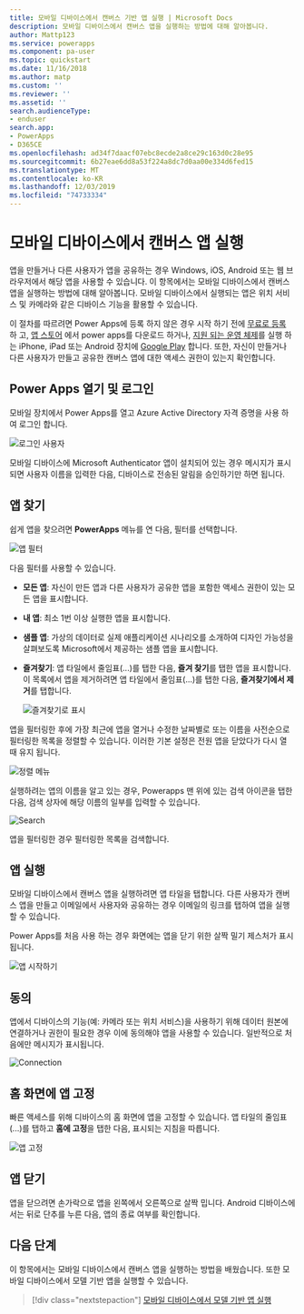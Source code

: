 ```yaml
---
title: 모바일 디바이스에서 캔버스 기반 앱 실행 | Microsoft Docs
description: 모바일 디바이스에서 캔버스 앱을 실행하는 방법에 대해 알아봅니다.
author: Mattp123
ms.service: powerapps
ms.component: pa-user
ms.topic: quickstart
ms.date: 11/16/2018
ms.author: matp
ms.custom: ''
ms.reviewer: ''
ms.assetid: ''
search.audienceType:
- enduser
search.app:
- PowerApps
- D365CE
ms.openlocfilehash: ad34f7daacf07ebc8ecde2a8ce29c163d0c28e95
ms.sourcegitcommit: 6b27eae6dd8a53f224a8dc7d0aa00e334d6fed15
ms.translationtype: MT
ms.contentlocale: ko-KR
ms.lasthandoff: 12/03/2019
ms.locfileid: "74733334"
---
```

# <a name="run-a-canvas-app-on-a-mobile-device"></a>모바일 디바이스에서 캔버스 앱 실행
앱을 만들거나 다른 사용자가 앱을 공유하는 경우 Windows, iOS, Android 또는 웹 브라우저에서 해당 앱을 사용할 수 있습니다. 이 항목에서는 모바일 디바이스에서 캔버스 앱을 실행하는 방법에 대해 알아봅니다. 모바일 디바이스에서 실행되는 앱은 위치 서비스 및 카메라와 같은 디바이스 기능을 활용할 수 있습니다.

이 절차를 따르려면 Power Apps에 등록 하지 않은 경우 시작 하기 전에 [무료로 등록](https://make.powerapps.com/signup?redirect=marketing&email=) 하 고, [앱 스토어](https://itunes.apple.com/app/powerapps/id1047318566?mt=8) 에서 power apps를 다운로드 하거나, [지원 되는 운영 체제](../maker/canvas-apps/limits-and-config.md)를 실행 하는 iPhone, iPad 또는 Android 장치에 [Google Play](https://play.google.com/store/apps/details?id=com.microsoft.msapps) 합니다. 또한, 자신이 만들거나 다른 사용자가 만들고 공유한 캔버스 앱에 대한 액세스 권한이 있는지 확인합니다.

## <a name="open-power-apps-and-sign-in"></a>Power Apps 열기 및 로그인
모바일 장치에서 Power Apps를 열고 Azure Active Directory 자격 증명을 사용 하 여 로그인 합니다.

![로그인 사용자](./media/run-app-client/run-client-login.png)

모바일 디바이스에 Microsoft Authenticator 앱이 설치되어 있는 경우 메시지가 표시되면 사용자 이름을 입력한 다음, 디바이스로 전송된 알림을 승인하기만 하면 됩니다.

## <a name="find-the-app"></a>앱 찾기
쉽게 앱을 찾으려면 **PowerApps** 메뉴를 연 다음, 필터를 선택합니다.

![앱 필터](./media/run-app-client/filter-menu.png)

다음 필터를 사용할 수 있습니다.

* **모든 앱**: 자신이 만든 앱과 다른 사용자가 공유한 앱을 포함한 액세스 권한이 있는 모든 앱을 표시합니다.

* **내 앱**: 최소 1번 이상 실행한 앱을 표시합니다.

* **샘플 앱**: 가상의 데이터로 실제 애플리케이션 시나리오를 소개하여 디자인 가능성을 살펴보도록 Microsoft에서 제공하는 샘플 앱을 표시합니다.

* **즐겨찾기**: 앱 타일에서 줄임표(...)를 탭한 다음, **즐겨 찾기**를 탭한 앱을 표시합니다. 이 목록에서 앱을 제거하려면 앱 타일에서 줄임표(...)를 탭한 다음, **즐겨찾기에서 제거**를 탭합니다.

    ![즐겨찾기로 표시](./media/run-app-client/favorite.png)

앱을 필터링한 후에 가장 최근에 앱을 열거나 수정한 날짜별로 또는 이름을 사전순으로 필터링한 목록을 정렬할 수 있습니다. 이러한 기본 설정은 전원 앱을 닫았다가 다시 열 때 유지 됩니다.

![정렬 메뉴](./media/run-app-client/sort-menu.png)

실행하려는 앱의 이름을 알고 있는 경우, Powerapps 맨 위에 있는 검색 아이콘을 탭한 다음, 검색 상자에 해당 이름의 일부를 입력할 수 있습니다.

![Search](./media/run-app-client/search.png)

앱을 필터링한 경우 필터링한 목록을 검색합니다.

## <a name="run-an-app"></a>앱 실행
모바일 디바이스에서 캔버스 앱을 실행하려면 앱 타일을 탭합니다. 다른 사용자가 캔버스 앱을 만들고 이메일에서 사용자와 공유하는 경우 이메일의 링크를 탭하여 앱을 실행할 수 있습니다.

Power Apps를 처음 사용 하는 경우 화면에는 앱을 닫기 위한 살짝 밀기 제스처가 표시 됩니다.

![앱 시작하기](./media/run-app-client/run-client-app.png)

## <a name="give-consent"></a>동의
앱에서 디바이스의 기능(예: 카메라 또는 위치 서비스)을 사용하기 위해 데이터 원본에 연결하거나 권한이 필요한 경우 이에 동의해야 앱을 사용할 수 있습니다. 일반적으로 처음에만 메시지가 표시됩니다.

![Connection](./media/run-app-client/app-connection.png)

## <a name="pin-an-app-to-the-home-screen"></a>홈 화면에 앱 고정
빠른 액세스를 위해 디바이스의 홈 화면에 앱을 고정할 수 있습니다. 앱 타일의 줄임표(...)를 탭하고 **홈에 고정**을 탭한 다음, 표시되는 지침을 따릅니다.

![앱 고정](./media/run-app-client/run-client-pin.png)

## <a name="close-an-app"></a>앱 닫기
앱을 닫으려면 손가락으로 앱을 왼쪽에서 오른쪽으로 살짝 밉니다. Android 디바이스에서는 뒤로 단추를 누른 다음, 앱의 종료 여부를 확인합니다.

## <a name="next-steps"></a>다음 단계
이 항목에서는 모바일 디바이스에서 캔버스 앱을 실행하는 방법을 배웠습니다. 또한 모바일 디바이스에서 모델 기반 앱을 실행할 수 있습니다.

> [!div class="nextstepaction"]
> [모바일 디바이스에서 모델 기반 앱 실행](run-app-client-model-driven.md)
